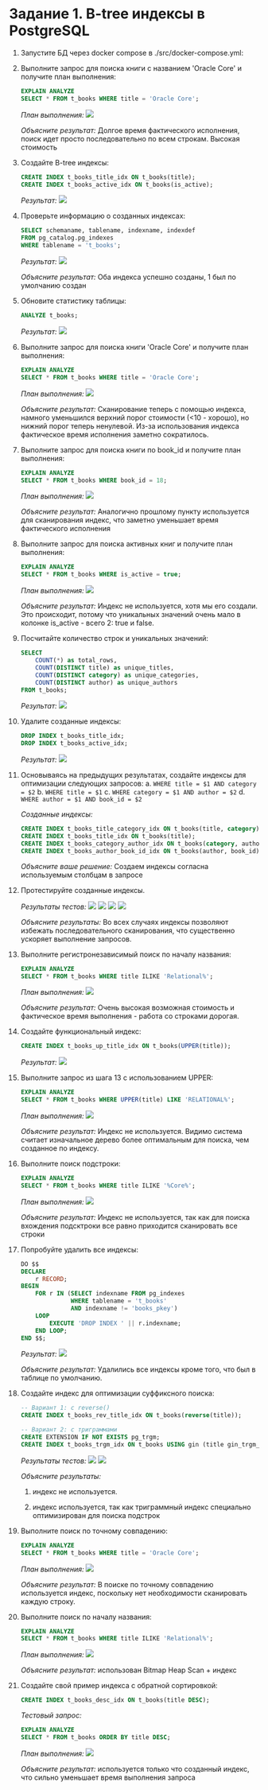 # Задание 1. B-tree индексы в PostgreSQL

1. Запустите БД через docker compose в ./src/docker-compose.yml:

2. Выполните запрос для поиска книги с названием 'Oracle Core' и получите план выполнения:
   ```sql
   EXPLAIN ANALYZE
   SELECT * FROM t_books WHERE title = 'Oracle Core';
   ```
   
   *План выполнения:*
   ![](screenshots/img.png)
   
   *Объясните результат:*
   Долгое время фактического исполнения, поиск идет просто последовательно по всем строкам. Высокая стоимость

3. Создайте B-tree индексы:
   ```sql
   CREATE INDEX t_books_title_idx ON t_books(title);
   CREATE INDEX t_books_active_idx ON t_books(is_active);
   ```
   
   *Результат:*
   ![](screenshots/img_1.png)

4. Проверьте информацию о созданных индексах:
   ```sql
   SELECT schemaname, tablename, indexname, indexdef
   FROM pg_catalog.pg_indexes
   WHERE tablename = 't_books';
   ```
   
   *Результат:*
   ![](screenshots/img_2.png)
   
   *Объясните результат:*
   Оба индекса успешно созданы, 1 был по умолчанию создан

5. Обновите статистику таблицы:
   ```sql
   ANALYZE t_books;
   ```
   
   *Результат:*
   ![](screenshots/img_3.png)

6. Выполните запрос для поиска книги 'Oracle Core' и получите план выполнения:
   ```sql
   EXPLAIN ANALYZE
   SELECT * FROM t_books WHERE title = 'Oracle Core';
   ```
   
   *План выполнения:*
   ![](screenshots/img_4.png)
   
   *Объясните результат:*
   Сканирование теперь с помощью индекса, намного уменьшился верхний порог стоимости (<10 - хорошо), но нижний порог теперь ненулевой. Из-за использования индекса фактическое время исполнения заметно сократилось.

7. Выполните запрос для поиска книги по book_id и получите план выполнения:
   ```sql
   EXPLAIN ANALYZE
   SELECT * FROM t_books WHERE book_id = 18;
   ```
   
   *План выполнения:*
   ![](screenshots/img_5.png)
   
   *Объясните результат:*
   Аналогично прошлому пункту используется для сканирования индекс, что заметно уменьшает время фактического исполнения

8. Выполните запрос для поиска активных книг и получите план выполнения:
   ```sql
   EXPLAIN ANALYZE
   SELECT * FROM t_books WHERE is_active = true;
   ```
   
   *План выполнения:*
   ![](screenshots/img_6.png)

   *Объясните результат:*
   Индекс не используется, хотя мы его создали. Это происходит, потому что уникальных значений очень мало в колонке is_active - всего 2: true и false.

9. Посчитайте количество строк и уникальных значений:
   ```sql
   SELECT 
       COUNT(*) as total_rows,
       COUNT(DISTINCT title) as unique_titles,
       COUNT(DISTINCT category) as unique_categories,
       COUNT(DISTINCT author) as unique_authors
   FROM t_books;
   ```
   
   *Результат:*
   ![](screenshots/img_7.png)

10. Удалите созданные индексы:
    ```sql
    DROP INDEX t_books_title_idx;
    DROP INDEX t_books_active_idx;
    ```
    
    *Результат:*
    ![](screenshots/img_8.png)

11. Основываясь на предыдущих результатах, создайте индексы для оптимизации следующих запросов:
    a. `WHERE title = $1 AND category = $2`
    b. `WHERE title = $1`
    c. `WHERE category = $1 AND author = $2`
    d. `WHERE author = $1 AND book_id = $2`
    
    *Созданные индексы:*
    ```sql
    CREATE INDEX t_books_title_category_idx ON t_books(title, category);
    CREATE INDEX t_books_title_idx ON t_books(title);
    CREATE INDEX t_books_category_author_idx ON t_books(category, author);
    CREATE INDEX t_books_author_book_id_idx ON t_books(author, book_id);
    ```
    
    *Объясните ваше решение:*
    Создаем индексы согласна используемым столбцам в запросе

12. Протестируйте созданные индексы.
    
    *Результаты тестов:*
    ![](screenshots/img_9.png)
    ![](screenshots/img_10.png)
    ![](screenshots/img_11.png)
    ![](screenshots/img_12.png)

    
    *Объясните результаты:*
    Во всех случаях индексы позволяют избежать последовательного сканирования, что существенно ускоряет выполнение запросов.

13. Выполните регистронезависимый поиск по началу названия:
    ```sql
    EXPLAIN ANALYZE
    SELECT * FROM t_books WHERE title ILIKE 'Relational%';
    ```
    
    *План выполнения:*
    ![](screenshots/img_13.png)
    
    *Объясните результат:*
    Очень высокая возможная стоимость и фактическое время выполнения - работа со строками дорогая.

14. Создайте функциональный индекс:
    ```sql
    CREATE INDEX t_books_up_title_idx ON t_books(UPPER(title));
    ```
    
    *Результат:*
    ![](screenshots/img_14.png)

15. Выполните запрос из шага 13 с использованием UPPER:
    ```sql
    EXPLAIN ANALYZE
    SELECT * FROM t_books WHERE UPPER(title) LIKE 'RELATIONAL%';
    ```
    
    *План выполнения:*
    ![](screenshots/img_15.png)
    
    *Объясните результат:*
    Индекс не используется. Видимо система считает изначальное дерево более оптимальным для поиска, чем созданное по индексу.

16. Выполните поиск подстроки:
    ```sql
    EXPLAIN ANALYZE
    SELECT * FROM t_books WHERE title ILIKE '%Core%';
    ```
    
    *План выполнения:*
    ![](screenshots/img_16.png)
    
    *Объясните результат:*
    Индекс не используется, так как для поиска вхождения подсктроки все равно приходится сканировать все строки

17. Попробуйте удалить все индексы:
    ```sql
    DO $$ 
    DECLARE
        r RECORD;
    BEGIN
        FOR r IN (SELECT indexname FROM pg_indexes 
                  WHERE tablename = 't_books' 
                  AND indexname != 'books_pkey')
        LOOP
            EXECUTE 'DROP INDEX ' || r.indexname;
        END LOOP;
    END $$;
    ```
    
    *Результат:*
    ![](screenshots/img_17.png)
    
    *Объясните результат:*
    Удалились все индексы кроме того, что был в таблице по умолчанию.

18. Создайте индекс для оптимизации суффиксного поиска:
    ```sql
    -- Вариант 1: с reverse()
    CREATE INDEX t_books_rev_title_idx ON t_books(reverse(title));
    
    -- Вариант 2: с триграммами
    CREATE EXTENSION IF NOT EXISTS pg_trgm;
    CREATE INDEX t_books_trgm_idx ON t_books USING gin (title gin_trgm_ops);
    ```
    
    *Результаты тестов:*
    ![](screenshots/img_18.png)
    ![](screenshots/img_19.png)
    
    *Объясните результаты:*
    1) индекс не используется.

    2) индекс используется, так как триграммный индекс специально оптимизирован для поиска подстрок

19. Выполните поиск по точному совпадению:
    ```sql
    EXPLAIN ANALYZE
    SELECT * FROM t_books WHERE title = 'Oracle Core';
    ```
    
    *План выполнения:*
    ![](screenshots/img_20.png)
    
    *Объясните результат:*
    В поиске по точному совпадению используется индекс, поскольку нет необходимости сканировать каждую строку.

20. Выполните поиск по началу названия:
    ```sql
    EXPLAIN ANALYZE
    SELECT * FROM t_books WHERE title ILIKE 'Relational%';
    ```
    
    *План выполнения:*
    ![](screenshots/img_21.png)
    
    *Объясните результат:*
    использован Bitmap Heap Scan + индекс

21. Создайте свой пример индекса с обратной сортировкой:
    ```sql
    CREATE INDEX t_books_desc_idx ON t_books(title DESC);
    ```
    
    *Тестовый запрос:*
    ```sql
    EXPLAIN ANALYZE
    SELECT * FROM t_books ORDER BY title DESC;
    ```
    
    *План выполнения:*
    ![](screenshots/img_22.png)
    
    *Объясните результат:*
    используется только что созданный индекс, что сильно уменьшает время выполнения запроса